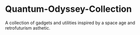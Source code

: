 # Quantum-Odyssey-Collection
A collection of gadgets and utilities inspired by a space age and retrofuturism asthetic.
